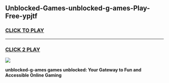 
## Unblocked-Games-unblocked-g-ames-Play-Free-ypjtf
<h3>
<a href="https://premium76.site?title=unblocked-g-ames&ref=18A1">CLICK TO PLAY</a></h3>
<hr>

<h3>
<a href="https://premium76.site?title=unblocked-g-ames&ref=18A1">CLICK 2 PLAY</a>
  
</h3>

<a href="https://premium76.site?title=unblocked-g-ames&ref=18A1"><img src="https://clearcache.store/games.png"></a>


**unblocked-g-ames games unblocked: Your Gateway to Fun and Accessible Online Gaming**
